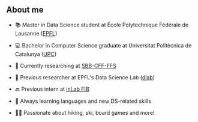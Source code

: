 ## About me

- 📚 Master in Data Science student at École Polytechnique Fédérale de Lausanne ([EPFL](https://www.epfl.ch/en))
- 💻 Bachelor in Computer Science graduate at Universitat Politècnica de Catalunya ([UPC](https://www.upc.edu/en))


- 🚅 Currently researching at [SBB-CFF-FFS](https://www.sbb.ch/en)
- 🔭 Previous researcher at EPFL's Data Science Lab ([dlab](https://dlab.epfl.ch))
- 🔙 Previous intern at [inLab FIB](https://inlab.fib.upc.edu/en)


- 🌱 Always learning languages and new DS-related skills
- 🤸‍♂️ Passionate about hiking, ski, board games and more!
